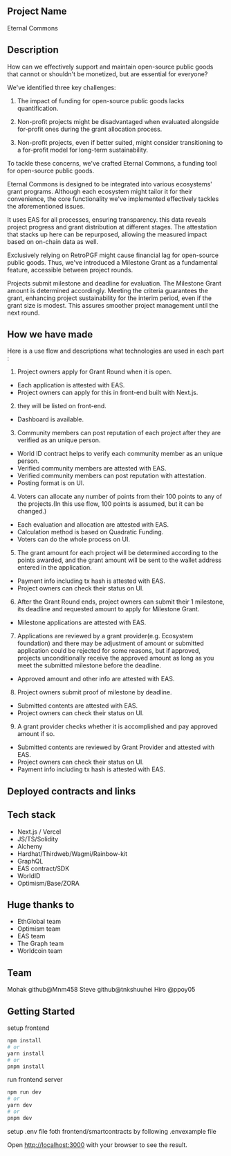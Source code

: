 ## Project Name
Eternal Commons

## Description
How can we effectively support and maintain open-source public goods that cannot or shouldn't be monetized, but are essential for everyone?

We've identified three key challenges:

1. The impact of funding for open-source public goods lacks quantification.

2. Non-profit projects might be disadvantaged when evaluated alongside for-profit ones during the grant allocation process.

3. Non-profit projects, even if better suited, might consider transitioning to a for-profit model for long-term sustainability.

To tackle these concerns, we've crafted Eternal Commons, a funding tool for open-source public goods.

Eternal Commons is designed to be integrated into various ecosystems' grant programs. Although each ecosystem might tailor it for their convenience, the core functionality we've implemented effectively tackles the aforementioned issues.

It uses EAS for all processes, ensuring transparency. this data reveals project progress and grant distribution at different stages. The attestation that stacks up here can be repurposed, allowing the measured impact based on on-chain data as well.

Exclusively relying on RetroPGF might cause financial lag for open-source public goods. Thus, we've introduced a Milestone Grant as a fundamental feature, accessible between project rounds.

Projects submit milestone and deadline for evaluation. The Milestone Grant amount is determined accordingly. Meeting the criteria guarantees the grant, enhancing project sustainability for the interim period, even if the grant size is modest. This assures smoother project management until the next round.


## How we have made
Here is a use flow and descriptions what technologies are used in each part :

1. Project owners apply for Grant Round when it is open.
- Each application is attested with EAS.
- Project owners can apply for this in front-end built with Next.js.


2. they will be listed on front-end.
- Dashboard is available.


3. Community members can post reputation of each project after they are verified as an unique person.
- World ID contract helps to verify each community member as an unique person.
- Verified community members are attested with EAS.
- Verified community members can post reputation with attestation.
- Posting format is on UI.


4. Voters can allocate any number of points from their 100 points to any of the projects.(In this use flow, 100 points is assumed, but it can be changed.)
- Each evaluation and allocation are attested with EAS.
- Calculation method is based on Quadratic Funding.
- Voters can do the whole process on UI.


5.  The grant amount for each project will be determined according to the points awarded, and the grant amount will be sent to the wallet address entered in the application.
- Payment info including tx hash is attested with EAS.
- Project owners can check their status on UI.


6. After the Grant Round ends, project owners can submit their 1 milestone, its deadline and requested amount to apply for Milestone Grant.
- Milestone applications are attested with EAS.


7. Applications are reviewed by a grant provider(e.g. Ecosystem foundation) and there may be adjustment of amount or submitted application could be rejected for some reasons, but if approved, projects unconditionally receive the approved amount as long as you meet the submitted milestone before the deadline. 
- Approved amount and other info are attested with EAS.


8. Project owners submit proof of milestone by deadline.
- Submitted contents are attested with EAS.
- Project owners can check their status on UI.


9. A grant provider checks whether it is accomplished and pay approved amount if so.
- Submitted contents are reviewed by Grant Provider and attested with EAS.
- Project owners can check their status on UI.
- Payment info including tx hash is attested with EAS.


## Deployed contracts and links

## Tech stack
- Next.js / Vercel
- JS/TS/Solidity
- Alchemy
- Hardhat/Thirdweb/Wagmi/Rainbow-kit
- GraphQL
- EAS contract/SDK
- WorldID
- Optimism/Base/ZORA

## Huge thanks to
- EthGlobal team
- Optimism team
- EAS team
- The Graph team
- Worldcoin team

## Team
Mohak github@Mnm458
Steve github@tnkshuuhei
Hiro @ppoy05

## Getting Started

setup frontend

```bash
npm install
# or
yarn install
# or
pnpm install
```
run frontend server

```bash
npm run dev
# or
yarn dev
# or
pnpm dev
```

setup .env file foth frontend/smartcontracts by following .envexample file

Open [http://localhost:3000](http://localhost:3000) with your browser to see the result.

